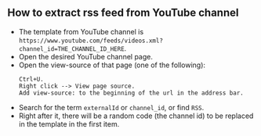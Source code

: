 ## How to extract rss feed from YouTube channel
- The template from YouTube channel is `https://www.youtube.com/feeds/videos.xml?channel_id=THE_CHANNEL_ID_HERE`.
- Open the desired YouTube channel page.
- Open the view-source of that page (one of the following):
    ```
    Ctrl+U.
    Right click --> View page source.
    Add view-source: to the beginning of the url in the address bar.
    ```
- Search for the term `externalId` or `channel_id`, or find `RSS`.
- Right after it, there will be a random code (the channel id) to be replaced in the template in the first item. 
